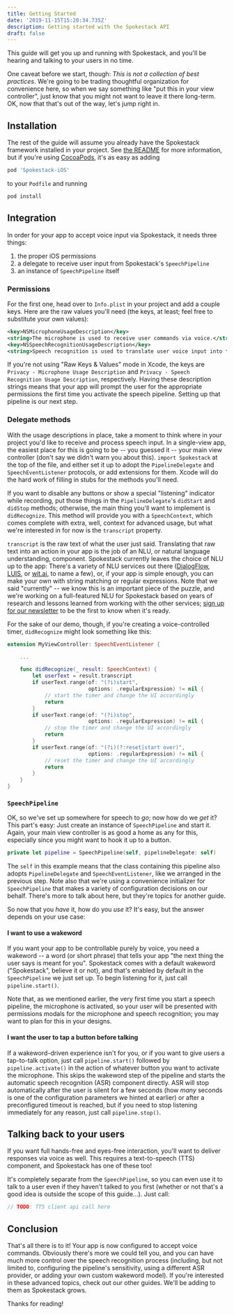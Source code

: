 ```yaml
---
title: Getting Started
date: '2019-11-15T15:20:34.735Z'
description: Getting started with the Spokestack API
draft: false
---
```


This guide will get you up and running with Spokestack, and you'll be hearing and talking to your users in no time.

One caveat before we start, though: _This is not a collection of best practices_. We're going to be trading thoughtful organization for convenience here, so when we say something like "put this in your view controller", just know that you might not want to leave it there long-term. OK, now that that's out of the way, let's jump right in.

## Installation

The rest of the guide will assume you already have the Spokestack framework installed in your project. See [the README](https://github.com/spokestack/spokestack-ios/blob/master/README.md) for more information, but if you're using [CocoaPods](https://cocoapods.org/), it's as easy as adding

```bash
pod 'Spokestack-iOS'
```

to your `Podfile` and running

```bash
pod install
```

## Integration

In order for your app to accept voice input via Spokestack, it needs three things:

1. the proper iOS permissions
2. a delegate to receive user input from Spokestack's `SpeechPipeline`
3. an instance of `SpeechPipeline` itself

### Permissions

For the first one, head over to `Info.plist` in your project and add a couple keys. Here are the raw values you'll need (the keys, at least; feel free to substitute your own values):

```xml
<key>NSMicrophoneUsageDescription</key>
<string>The microphone is used to receive user commands via voice.</string>
<key>NSSpeechRecognitionUsageDescription</key>
<string>Speech recognition is used to translate user voice input into text for further processing.</string>
```

If you're not using "Raw Keys & Values" mode in Xcode, the keys are `Privacy - Microphone Usage Description` and `Privacy - Speech Recognition Usage Description`, respectively. Having these description strings means that your app will prompt the user for the appropriate permissions the first time you activate the speech pipeline. Setting up that pipeline is our next step.

### Delegate methods

With the usage descriptions in place, take a moment to think where in your project you'd like to receive and process speech input. In a single-view app, the easiest place for this is going to be -- you guessed it -- your main view controller (don't say we didn't warn you about this). `import Spokestack` at the top of the file, and either set it up to adopt the `PipelineDelegate` and `SpeechEventListener` protocols, or add extensions for them. Xcode will do the hard work of filling in stubs for the methods you'll need.

If you want to disable any buttons or show a special "listening" indicator while recording, put those things in the `PipelineDelegate`'s `didStart` and `didStop` methods; otherwise, the main thing you'll want to implement is `didRecognize`. This method will provide you with a `SpeechContext`, which comes complete with extra, well, context for advanced usage, but what we're interested in for now is the `transcript` property.

`transcript` is the raw text of what the user just said. Translating that raw text into an action in your app is the job of an NLU, or natural language understanding, component. Spokestack currently leaves the choice of NLU up to the app: There's a variety of NLU services out there ([DialogFlow](https://dialogflow.com/), [LUIS](https://www.luis.ai/home), or [wit.ai](https://wit.ai/), to name a few), or, if your app is simple enough, you can make your own with string matching or regular expressions. Note that we said "currently" -- we know this is an important piece of the puzzle, and we're working on a full-featured NLU for Spokestack based on years of research and lessons learned from working with the other services; [sign up for our newsletter](LINK) to be the first to know when it's ready.

For the sake of our demo, though, if you're creating a voice-controlled timer, `didRecognize` might look something like this:

```swift
extension MyViewController: SpeechEventListener {

    ...

    func didRecognize(_ result: SpeechContext) {
        let userText = result.transcript
        if userText.range(of: "(?i)start",
                          options: .regularExpression) != nil {
            // start the timer and change the UI accordingly
            return
        }
        if userText.range(of: "(?i)stop",
                          options: .regularExpression) != nil {
            // stop the timer and change the UI accordingly
            return
        }
        if userText.range(of: "(?i)(?:reset|start over)",
                          options: .regularExpression) != nil {
            // reset the timer and change the UI accordingly
            return
        }
    }
}
```

### `SpeechPipeline`

OK, so we've set up somewhere for speech to _go_; now how do we _get_ it? This part's easy: Just create an instance of `SpeechPipeline` and start it. Again, your main view controller is as good a home as any for this, especially since you might want to hook it up to a button.

```swift
private let pipeline = SpeechPipeline(self, pipelineDelegate: self)
```

The `self` in this example means that the class containing this pipeline also adopts `PipelineDelegate` and `SpeechEventListener`, like we arranged in the previous step. Note also that we're using a convenience initializer for `SpeechPipeline` that makes a variety of configuration decisions on our behalf. There's more to talk about here, but they're topics for another guide.

So now that you _have_ it, how do you _use_ it? It's easy, but the answer depends on your use case:

#### I want to use a wakeword

If you want your app to be controllable purely by voice, you need a wakeword -- a word (or short phrase) that tells your app "the next thing the user says is meant for you". Spokestack comes with a default wakeword ("Spokestack", believe it or not), and that's enabled by default in the `SpeechPipeline` we just set up. To begin listening for it, just call `pipeline.start()`.

Note that, as we mentioned earlier, the very first time you start a speech pipeline, the microphone is activated, so your user will be presented with permissions modals for the microphone and speech recognition; you may want to plan for this in your designs.

#### I want the user to tap a button before talking

If a wakeword-driven experience isn't for you, or if you want to give users a tap-to-talk option, just call `pipeline.start()` followed by `pipeline.activate()` in the action of whatever button you want to activate the microphone. This skips the wakeword step of the pipeline and starts the automatic speech recognition (ASR) component directly. ASR will stop automatically after the user is silent for a few seconds (how _many_ seconds is one of the configuration parameters we hinted at earlier) or after a preconfigured timeout is reached, but if you need to stop listening immediately for any reason, just call `pipeline.stop()`.

## Talking back to your users

If you want full hands-free and eyes-free interaction, you'll want to deliver responses via voice as well. This requires a text-to-speech (TTS) component, and Spokestack has one of these too!

It's completely separate from the `SpeechPipeline`, so you can even use it to talk to a user even if they haven't talked to you first (whether or not that's a good idea is outside the scope of this guide...). Just call:

```swift
// TODO: TTS client api call here
```

## Conclusion

That's all there is to it! Your app is now configured to accept voice commands. Obviously there's more we could tell you, and you can have much more control over the speech recognition process (including, but not limited to, configuring the pipeline's sensitivity, using a different ASR provider, or adding your own custom wakeword model). If you're interested in these advanced topics, check out our other guides. We'll be adding to them as Spokestack grows.

Thanks for reading!
